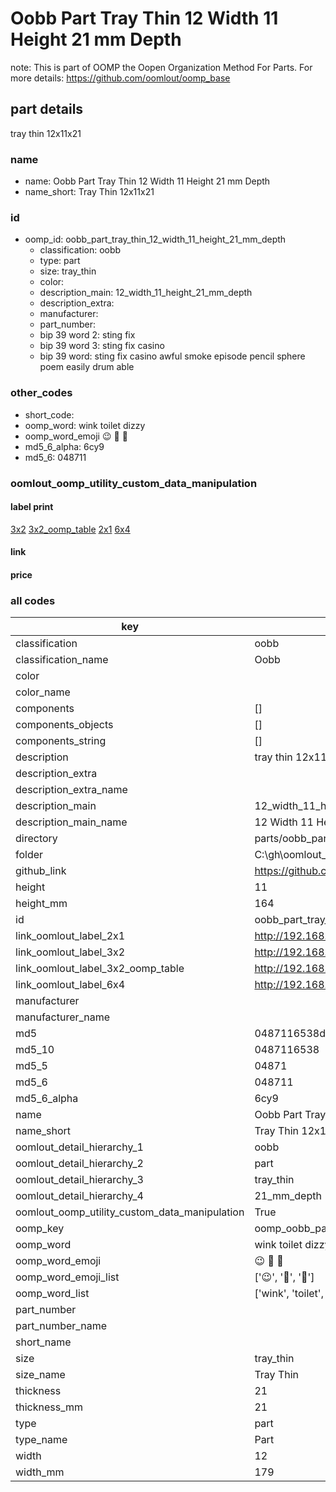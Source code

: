 # Oobb Part Tray Thin 12 Width 11 Height 21 mm Depth  

note: This is part of OOMP the Oopen Organization Method For Parts. For more details: https://github.com/oomlout/oomp_base

##  part details
  



tray thin 12x11x21



### name
* name: Oobb Part Tray Thin 12 Width 11 Height 21 mm Depth
* name_short: Tray Thin 12x11x21 
### id
* oomp_id: oobb_part_tray_thin_12_width_11_height_21_mm_depth
  * classification: oobb
  * type: part
  * size: tray_thin
  * color: 
  * description_main: 12_width_11_height_21_mm_depth
  * description_extra: 
  * manufacturer: 
  * part_number: 
  * bip 39 word 2: sting fix
  * bip 39 word 3: sting fix casino
  * bip 39 word: sting fix casino awful smoke episode pencil sphere poem easily drum able

### other_codes
* short_code: 
* oomp_word: wink toilet dizzy
* oomp_word_emoji :wink: :toilet: :dizzy:
* md5_6_alpha: 6cy9
* md5_6: 048711






### oomlout_oomp_utility_custom_data_manipulation
#### label print
[3x2](http://192.168.1.245:1112/?label=oomp%206cy9)
[3x2_oomp_table](http://192.168.1.108:1112/?label=oomp%206cy9)
[2x1](http://192.168.1.242:1112/?label=oomp%206cy9)
[6x4](http://192.168.1.55:1112/?label=oomp%206cy9)    

#### link

                              

#### price







### all codes 
| key | value |  
| --- | --- |  
| classification | oobb |  
| classification_name | Oobb |  
| color |  |  
| color_name |  |  
| components | [] |  
| components_objects | [] |  
| components_string | [] |  
| description | tray thin 12x11x21 |  
| description_extra |  |  
| description_extra_name |  |  
| description_main | 12_width_11_height_21_mm_depth |  
| description_main_name | 12 Width 11 Height 21 mm Depth |  
| directory | parts/oobb_part_tray_thin_12_width_11_height_21_mm_depth |  
| folder | C:\gh\oomlout_oobb_version_4_generated_parts\parts\oobb_part_tray_thin_12_width_11_height_21_mm_depth |  
| github_link | https://github.com/oomlout/oomlout_oomp_part_src/tree/main/parts/oobb_part_tray_thin_12_width_11_height_21_mm_depth |  
| height | 11 |  
| height_mm | 164 |  
| id | oobb_part_tray_thin_12_width_11_height_21_mm_depth |  
| link_oomlout_label_2x1 | http://192.168.1.242:1112/?label=oomp%206cy9 |  
| link_oomlout_label_3x2 | http://192.168.1.245:1112/?label=oomp%206cy9 |  
| link_oomlout_label_3x2_oomp_table | http://192.168.1.108:1112/?label=oomp%206cy9 |  
| link_oomlout_label_6x4 | http://192.168.1.55:1112/?label=oomp%206cy9 |  
| manufacturer |  |  
| manufacturer_name |  |  
| md5 | 0487116538d174552fe6610a46d606af |  
| md5_10 | 0487116538 |  
| md5_5 | 04871 |  
| md5_6 | 048711 |  
| md5_6_alpha | 6cy9 |  
| name | Oobb Part Tray Thin 12 Width 11 Height 21 mm Depth |  
| name_short | Tray Thin 12x11x21  |  
| oomlout_detail_hierarchy_1 | oobb |  
| oomlout_detail_hierarchy_2 | part |  
| oomlout_detail_hierarchy_3 | tray_thin |  
| oomlout_detail_hierarchy_4 | 21_mm_depth |  
| oomlout_oomp_utility_custom_data_manipulation | True |  
| oomp_key | oomp_oobb_part_tray_thin_12_width_11_height_21_mm_depth |  
| oomp_word | wink toilet dizzy |  
| oomp_word_emoji | :wink: :toilet: :dizzy: |  
| oomp_word_emoji_list | [':wink:', ':toilet:', ':dizzy:'] |  
| oomp_word_list | ['wink', 'toilet', 'dizzy'] |  
| part_number |  |  
| part_number_name |  |  
| short_name |  |  
| size | tray_thin |  
| size_name | Tray Thin |  
| thickness | 21 |  
| thickness_mm | 21 |  
| type | part |  
| type_name | Part |  
| width | 12 |  
| width_mm | 179 |  
